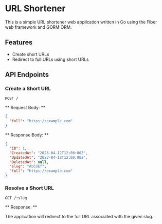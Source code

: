 # URL Shortener

This is a simple URL shortener web application written in Go using the Fiber web framework and GORM ORM.

## Features

- Create short URLs
- Redirect to full URLs using short URLs

## API Endpoints

### Create a Short URL

```
POST /
```

** Request Body: **

```json
{
  "full": "https://example.com"
}
```

** Response Body: **

```json
{
  "ID": 1,
  "CreatedAt": "2023-04-12T12:00:00Z",
  "UpdatedAt": "2023-04-12T12:00:00Z",
  "DeletedAt": null,
  "slug": "AbCdEf",
  "full": "https://example.com"
}
```

### Resolve a Short URL

```
GET /:slug
```

** Response: **

The application will redirect to the full URL associated with the given slug.
